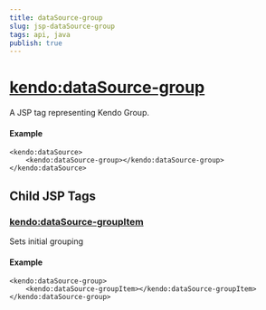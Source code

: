 ```yaml
---
title: dataSource-group
slug: jsp-dataSource-group
tags: api, java
publish: true
---
```


# <kendo:dataSource-group>
A JSP tag representing Kendo Group.

#### Example
    <kendo:dataSource>
        <kendo:dataSource-group></kendo:dataSource-group>
    </kendo:dataSource>


## Child JSP Tags

### [<kendo:dataSource-groupItem>](/api/wrappers/jsp/datasource/groupitem)

Sets initial grouping

#### Example

    <kendo:dataSource-group>
        <kendo:dataSource-groupItem></kendo:dataSource-groupItem>
    </kendo:dataSource-group>
 
